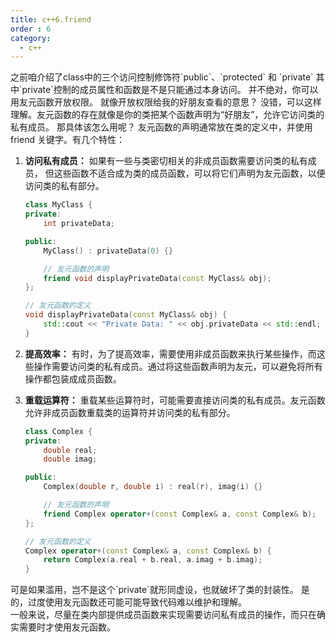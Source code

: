 ```yaml
---
title: c++6.friend
order : 6
category:
  - c++
---
```

<ChatMessage avatar="../../../assets/emoji/hx.png" :avatarWidth="40" >
之前咱介绍了class中的三个访问控制修饰符`public`、`protected` 和 `private`
其中`private`控制的成员属性和函数是不是只能通过本身访问。
</ChatMessage>

<ChatMessage avatar="../../../assets/emoji/dsyj.png" :avatarWidth="40" alignLeft>
并不绝对，你可以用友元函数开放权限。
</ChatMessage>

<ChatMessage avatar="../../../assets/emoji/bqb01.png" :avatarWidth="40" >
就像开放权限给我的好朋友查看的意思？
</ChatMessage>

<ChatMessage avatar="../../../assets/emoji/dsyj.png" :avatarWidth="40" alignLeft>
没错，可以这样理解。友元函数的存在就像是你的类把某个函数声明为“好朋友”，允许它访问类的私有成员。
</ChatMessage>

<ChatMessage avatar="../../../assets/emoji/new3.png" :avatarWidth="50" >
那具体该怎么用呢？
</ChatMessage>

<ChatMessage avatar="../../../assets/emoji/new1.png" :avatarWidth="40" alignLeft>
友元函数的声明通常放在类的定义中，并使用 friend 关键字。有几个特性：
</ChatMessage>

1. **访问私有成员：** 如果有一些与类密切相关的非成员函数需要访问类的私有成员，
但这些函数不适合成为类的成员函数，可以将它们声明为友元函数，以便访问类的私有部分。

    ```cpp
    class MyClass {
    private:
        int privateData;

    public:
        MyClass() : privateData(0) {}

        // 友元函数的声明
        friend void displayPrivateData(const MyClass& obj);
    };

    // 友元函数的定义
    void displayPrivateData(const MyClass& obj) {
        std::cout << "Private Data: " << obj.privateData << std::endl;
    }
    ```

2. **提高效率：** 有时，为了提高效率，需要使用非成员函数来执行某些操作，而这些操作需要访问类的私有成员。通过将这些函数声明为友元，可以避免将所有操作都包装成成员函数。

3. **重载运算符：** 重载某些运算符时，可能需要直接访问类的私有成员。友元函数允许非成员函数重载类的运算符并访问类的私有部分。

    ```cpp
    class Complex {
    private:
        double real;
        double imag;

    public:
        Complex(double r, double i) : real(r), imag(i) {}

        // 友元函数的声明
        friend Complex operator+(const Complex& a, const Complex& b);
    };

    // 友元函数的定义
    Complex operator+(const Complex& a, const Complex& b) {
        return Complex(a.real + b.real, a.imag + b.imag);
    }
    ```
<ChatMessage avatar="../../../assets/emoji/new11.png" :avatarWidth="55" >
可是如果滥用，岂不是这个`private`就形同虚设，也就破坏了类的封装性。
</ChatMessage>

<ChatMessage avatar="../../../assets/emoji/bqb (1).png" :avatarWidth="40" alignLeft>
是的，过度使用友元函数还可能可能导致代码难以维护和理解。<br>
一般来说，尽量在类内部提供成员函数来实现需要访问私有成员的操作，而只在确实需要时才使用友元函数。
</ChatMessage>

